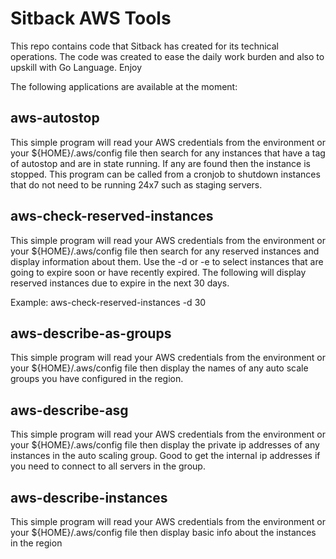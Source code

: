 # Sitback AWS Tools

This repo contains code that Sitback has created for its technical operations.
The code was created to ease the daily work burden and also to upskill
with Go Language. Enjoy




The following applications are available at the moment:

## aws-autostop

This simple program will read your AWS credentials from the environment or
your ${HOME}/.aws/config file then search for any instances that have a
tag of autostop and are in state running. If any are found then the instance
is stopped. This program can be called from a cronjob to shutdown instances
that do not need to be running 24x7 such as staging servers.



## aws-check-reserved-instances

This simple program will read your AWS credentials from the environment or
your ${HOME}/.aws/config file then search for any reserved instances and
display information about them. Use the -d or -e to select instances that
are going to expire soon or have recently expired.
The following will display reserved instances due to expire in the next
30 days.

Example: aws-check-reserved-instances -d 30



## aws-describe-as-groups

This simple program will read your AWS credentials from the environment or
your ${HOME}/.aws/config file then display the names of any auto scale
groups you have configured in the region.



## aws-describe-asg

This simple program will read your AWS credentials from the environment or
your ${HOME}/.aws/config file then display the private ip addresses of
any instances in the auto scaling group. Good to get the internal ip
addresses if you need to connect to all servers in the group.




## aws-describe-instances

This simple program will read your AWS credentials from the environment or
your ${HOME}/.aws/config file then display basic info about the instances
in the region


